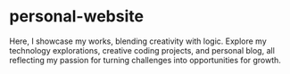 # personal-website
Here, I showcase my works, blending creativity with logic. Explore my technology explorations, creative coding projects, and personal blog, all reflecting my passion for turning challenges into opportunities for growth.
